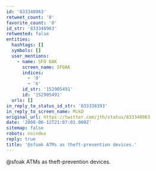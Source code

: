 ```yaml
---
id: '833340963'
retweet_count: '0'
favorite_count: '0'
id_str: '833340963'
retweeted: false
entities:
  hashtags: []
  symbols: []
  user_mentions:
    - name: SFO OAK
      screen_name: SFOAK
      indices:
        - '0'
        - '6'
      id_str: '152905491'
      id: '152905491'
  urls: []
in_reply_to_status_id_str: '833338393'
in_reply_to_screen_name: MikD
original_url: https://twitter.com/jth/status/833340963
date: '2008-06-12T21:07:01.000Z'
sitemap: false
robots: noindex
reply: true
title: '@sfoak ATMs as theft-prevention devices.'
---
```


@sfoak ATMs as theft-prevention devices.